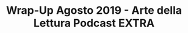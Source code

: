 ---
title: Wrap-Up Agosto 2019 - Arte della Lettura Podcast EXTRA
layout: post
categories: [Wrap-Up]
type: extra
description: Riassuntone dei libri letti e in lettura nel mese di Agosto 2019. Ne avete letto qualcuno anche voi, cosa ne pensate?
filename: extra_wu_agosto
length: "14:04"
videoid: ZfKHL4g2tDw
---